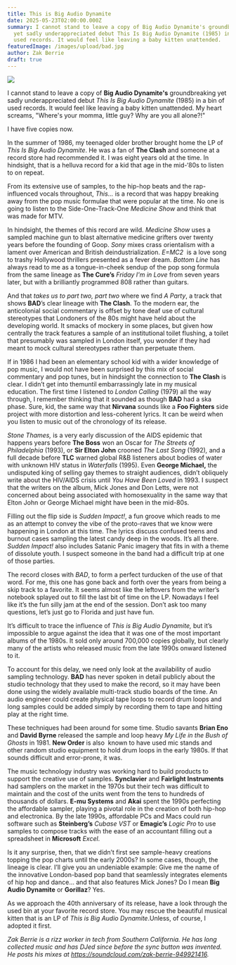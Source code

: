 ```yaml
---
title: This is Big Audio Dynamite
date: 2025-05-23T02:00:00.000Z
summary: I cannot stand to leave a copy of Big Audio Dynamite's groundbreaking
  yet sadly underappreciated debut This Is Big Audio Dynamite (1985) in a bin of
  used records. It would feel like leaving a baby kitten unattended.
featuredImage: /images/upload/bad.jpg
author: Zak Berrie
draft: true
---
```

![](/images/upload/bad.jpg)

I cannot stand to leave a copy of **Big Audio Dynamite's** groundbreaking yet sadly underappreciated debut *This Is Big Audio Dynamite* (1985) in a bin of used records. It would feel like leaving a baby kitten unattended. My heart screams, "Where's your momma, little guy? Why are you all alone?!"

I have five copies now.


In the summer of 1986, my teenaged older brother brought home the LP of *This Is Big Audio Dynamite*. He was a fan of **The Clash** and someone at a record store had recommended it. I was eight years old at the time. In hindsight, that is a helluva record for a kid that age in the mid-‘80s to listen to on repeat.

From its extensive use of samples, to the hip-hop beats and the rap-influenced vocals throughout, *This…* is a record that was happy breaking away from the pop music formulae that were popular at the time. No one is going to listen to the Side-One-Track-One *Medicine Show* and think that was made for MTV.

In hindsight, the themes of this record are wild. *Medicine Show* uses a sampled machine gun to blast alternative medicine grifters over twenty years before the founding of Goop. *Sony* mixes crass orientalism with a lament over American and British deindustrialization. *E=MC2*  is a love song to trashy Hollywood thrillers presented as a fever dream. *Bottom Line* has always read to me as a tongue-in-cheek sendup of the pop song formula from the same lineage as **The Cure’s** *Friday I'm in Love* from seven years later, but with a brilliantly programmed 808 rather than guitars.

And that *takes us to part two, part two* where we find *A Party*, a track that shows **BAD**’s clear lineage with **The Clash**. To the modern ear, the anticolonial social commentary is offset by tone deaf use of cultural stereotypes that Londoners of the 80s might have held about the developing world. It smacks of mockery in some places, but given how centrally the track features a sample of an institutional toilet flushing, a toilet that presumably was sampled in London itself, you wonder if they had meant to mock cultural stereotypes rather than perpetuate them.

If in 1986 I had been an elementary school kid with a wider knowledge of pop music, I would not have been surprised by this mix of social commentary and pop tunes, but in hindsight the connection to **The Clash** is clear. I didn’t get into themuntil embarrassingly late in my musical education. The first time I listened to *London Calling* (1979) all the way through, I remember thinking that it sounded as though **BAD** had a ska phase. Sure, kid, the same way that **Nirvana** sounds like a **Foo Fighters** side project with more distortion and less-coherent lyrics. It can be weird when you listen to music out of the chronology of its release.

*Stone Thames,* is a very early discussion of the AIDS epidemic that happens years before **The Boss** won an Oscar for *The Streets of Philadelphia* (1993), or **Sir Elton John** crooned *The Last Song* (1992)*,* and a full decade before **TLC** warned global R&B listeners about bodies of water with unknown HIV status in *Waterfalls* (1995). Even **George Michael,** the undisputed king of selling gay themes to straight audiences, didn’t obliquely write about the HIV/AIDS crisis until *You Have Been Loved* in 1993. I suspect that the writers on the album, Mick Jones and Don Letts, were not concerned about being associated with homosexuality in the same way that Elton John or George Michael might have been in the mid-80s.


Filling out the flip side is *Sudden Impact!*, a fun groove which reads to me as an attempt to convey the vibe of the proto-raves that we know were happening in London at this time. The lyrics discuss confused teens and burnout cases sampling the latest candy deep in the woods. It’s all there. *Sudden Impact!* also includes Satanic Panic imagery that fits in with a theme of dissolute youth. I suspect someone in the band had a difficult trip at one of those parties.

The record closes with *BAD*, to form a perfect turducken of the use of that word. For me, this one has gone back and forth over the years from being a skip track to a favorite. It seems almost like the leftovers from the writer’s notebook splayed out to fill the last bit of time on the LP. Nowadays I feel like it’s the fun silly jam at the end of the session. Don’t ask too many questions, let’s just go to Florida and just have fun.

It’s difficult to trace the influence of *This is Big Audio Dynamite,* but it’s impossible to argue against the idea that it was one of the most important albums of the 1980s. It sold only around 700,000 copies globally, but clearly many of the artists who released music from the late 1990s onward listened to it. 

To account for this delay, we need only look at the availability of audio sampling technology. **BAD** has never spoken in detail publicly about the studio technology that they used to make the record, so it may have been done using the widely available multi-track studio boards of the time. An audio engineer could create physical tape loops to record drum loops and long samples could be added simply by recording them to tape and hitting play at the right time. 

These techniques had been around for some time. Studio savants **Brian Eno** and **David Byrne** released the sample and loop heavy *My Life in the Bush of Ghosts* in 1981. **New Order** is also  known to have used mic stands and other random studio equipment to hold drum loops in the early 1980s. If that sounds difficult and error-prone, it was. 

The music technology industry was working hard to build products to support the creative use of samples. **Synclavier** and **Fairlight Instruments** had samplers on the market in the 1970s but their tech was difficult to maintain and the cost of the units went from the tens to hundreds of thousands of dollars. **E-mu Systems** and **Akai** spent the 1990s perfecting the affordable sampler, playing a pivotal role in the creation of both hip-hop and electronica. By the late 1990s, affordable PCs and Macs could run software such as **Steinberg’s** *Cubase VST* or **Emagic’s** *Logic Pro* to use samples to compose tracks with the ease of an accountant filling out a spreadsheet in **Microsoft** *Excel*.

Is it any surprise, then, that we didn’t first see sample-heavy creations topping the pop charts until the early 2000s? In some cases, though, the lineage is clear. I’ll give you an undeniable example: Give me the name of the innovative London-based pop band that seamlessly integrates elements of hip hop and dance… and that also features Mick Jones? Do I mean **Big Audio Dynamite** or **Gorillaz**? Yes.  

As we approach the 40th anniversary of its release, have a look through the used bin at your favorite record store. You may rescue the beautiful musical kitten that is an LP of *This is Big Audio Dynamite*.Unless, of course, I adopted it first. 

*Zak Berrie is a rizz worker in tech from Southern California. He has long collected music and has DJed since before the sync button was invented. He posts his mixes at <https://soundcloud.com/zak-berrie-949921416>.*
